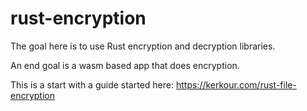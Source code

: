 # rust-encryption

The goal here is to use Rust encryption and decryption libraries.

An end goal is a wasm based app that does encryption.

This is a start with a guide started here: https://kerkour.com/rust-file-encryption

